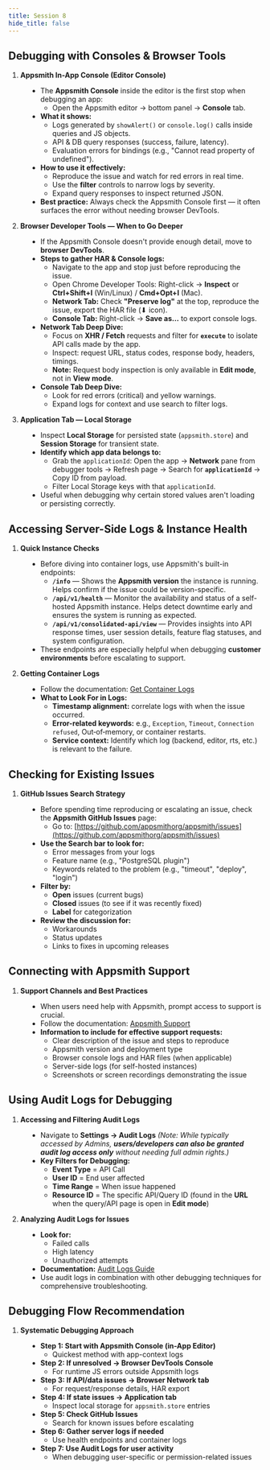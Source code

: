 ```yaml
---
title: Session 8
hide_title: false
---
```


<!-- vale off -->

## Debugging with Consoles & Browser Tools

1. **Appsmith In-App Console (Editor Console)**

<dd>

* The **Appsmith Console** inside the editor is the first stop when debugging an app:
  - Open the Appsmith editor → bottom panel → **Console** tab.
* **What it shows:**
  - Logs generated by `showAlert()` or `console.log()` calls inside queries and JS objects.
  - API & DB query responses (success, failure, latency).
  - Evaluation errors for bindings (e.g., "Cannot read property of undefined").
* **How to use it effectively:**
  - Reproduce the issue and watch for red errors in real time.
  - Use the **filter** controls to narrow logs by severity.
  - Expand query responses to inspect returned JSON.
* **Best practice:** Always check the Appsmith Console first — it often surfaces the error without needing browser DevTools.

</dd>

2. **Browser Developer Tools — When to Go Deeper**

<dd>

* If the Appsmith Console doesn't provide enough detail, move to **browser DevTools**.
* **Steps to gather HAR & Console logs:**
  - Navigate to the app and stop just before reproducing the issue.
  - Open Chrome Developer Tools: Right-click → **Inspect** or **Ctrl+Shift+I** (Win/Linux) / **Cmd+Opt+I** (Mac).
  - **Network Tab:** Check **"Preserve log"** at the top, reproduce the issue, export the HAR file (⬇ icon).
  - **Console Tab:** Right-click → **Save as…** to export console logs.
* **Network Tab Deep Dive:**
  - Focus on **XHR / Fetch** requests and filter for **`execute`** to isolate API calls made by the app.
  - Inspect: request URL, status codes, response body, headers, timings.
  - **Note:** Request body inspection is only available in **Edit mode**, not in **View mode**.
* **Console Tab Deep Dive:**
  - Look for red errors (critical) and yellow warnings.
  - Expand logs for context and use search to filter logs.

</dd>

3. **Application Tab — Local Storage**

<dd>

* Inspect **Local Storage** for persisted state (`appsmith.store`) and **Session Storage** for transient state.
* **Identify which app data belongs to:**
  - Grab the `applicationId`: Open the app → **Network** pane from debugger tools → Refresh page → Search for **`applicationId`** → Copy ID from payload.
  - Filter Local Storage keys with that `applicationId`.
* Useful when debugging why certain stored values aren't loading or persisting correctly.

</dd>

## Accessing Server-Side Logs & Instance Health

1. **Quick Instance Checks**

<dd>

* Before diving into container logs, use Appsmith's built-in endpoints:
  - **`/info`** — Shows the **Appsmith version** the instance is running. Helps confirm if the issue could be version-specific.
  - **`/api/v1/health`** — Monitor the availability and status of a self-hosted Appsmith instance. Helps detect downtime early and ensures the system is running as expected.
  - **`/api/v1/consolidated-api/view`** — Provides insights into API response times, user session details, feature flag statuses, and system configuration.
* These endpoints are especially helpful when debugging **customer environments** before escalating to support.

</dd>

2. **Getting Container Logs**

<dd>

* Follow the documentation: [Get Container Logs](https://docs.appsmith.com/getting-started/setup/instance-management/how-to-get-container-logs)
* **What to Look For in Logs:**
  - **Timestamp alignment:** correlate logs with when the issue occurred.
  - **Error-related keywords:** e.g., `Exception`, `Timeout`, `Connection refused`, Out‑of‑memory, or container restarts.
  - **Service context:** Identify which log (backend, editor, rts, etc.) is relevant to the failure.

</dd>

## Checking for Existing Issues

1. **GitHub Issues Search Strategy**

<dd>

* Before spending time reproducing or escalating an issue, check the **Appsmith GitHub Issues** page:
  - Go to: [https://github.com/appsmithorg/appsmith/issues](https://github.com/appsmithorg/appsmith/issues)
* **Use the Search bar to look for:**
  - Error messages from your logs
  - Feature name (e.g., "PostgreSQL plugin")
  - Keywords related to the problem (e.g., "timeout", "deploy", "login")
* **Filter by:**
  - **Open** issues (current bugs)
  - **Closed** issues (to see if it was recently fixed)
  - **Label** for categorization
* **Review the discussion for:**
  - Workarounds
  - Status updates
  - Links to fixes in upcoming releases

</dd>

## Connecting with Appsmith Support

1. **Support Channels and Best Practices**

<dd>

* When users need help with Appsmith, prompt access to support is crucial.
* Follow the documentation: [Appsmith Support](https://docs.appsmith.com/product/support)
* **Information to include for effective support requests:**
  - Clear description of the issue and steps to reproduce
  - Appsmith version and deployment type
  - Browser console logs and HAR files (when applicable)
  - Server-side logs (for self-hosted instances)
  - Screenshots or screen recordings demonstrating the issue

</dd>

## Using Audit Logs for Debugging

1. **Accessing and Filtering Audit Logs**

<dd>

* Navigate to **Settings → Audit Logs**
  *(Note: While typically accessed by Admins, **users/developers can also be granted audit log access only** without needing full admin rights.)*
* **Key Filters for Debugging:**
  - **Event Type** = API Call
  - **User ID** = End user affected
  - **Time Range** = When issue happened
  - **Resource ID** = The specific API/Query ID (found in the **URL** when the query/API page is open in **Edit mode**)

</dd>

2. **Analyzing Audit Logs for Issues**

<dd>

* **Look for:**
  - Failed calls
  - High latency
  - Unauthorized attempts
* **Documentation:** [Audit Logs Guide](https://docs.appsmith.com/advanced-concepts/audit-logs)
* Use audit logs in combination with other debugging techniques for comprehensive troubleshooting.

</dd>

## Debugging Flow Recommendation

1. **Systematic Debugging Approach**

<dd>

* **Step 1: Start with Appsmith Console (in-App Editor)**
  - Quickest method with app-context logs
* **Step 2: If unresolved → Browser DevTools Console**
  - For runtime JS errors outside Appsmith logs
* **Step 3: If API/data issues → Browser Network tab**
  - For request/response details, HAR export
* **Step 4: If state issues → Application tab**
  - Inspect local storage for `appsmith.store` entries
* **Step 5: Check GitHub Issues**
  - Search for known issues before escalating
* **Step 6: Gather server logs if needed**
  - Use health endpoints and container logs
* **Step 7: Use Audit Logs for user activity**
  - When debugging user-specific or permission-related issues

</dd>

